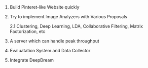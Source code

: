 1. Build Pinteret-like Website quickly

2. Try to implement Image Analyzers with Various Proposals

   2.1 Clustering, Deep Learning, LDA, Collaborative Filtering, Matrix Factorization, etc

3. A server which can handle peak throughput 

4. Evaluatation System and Data Collector

5. Integrate DeepDream

